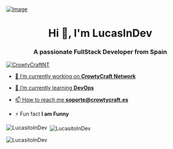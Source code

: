 [![Image](https://img.crowtycraft.es/img/logo-cw-main.png)](https://crowtycraft.es)
<h1 align="center">Hi 👋, I'm LucasInDev</h1>
<h3 align="center">A passionate FullStack Developer from Spain</h3>

<p align="left"> <a href="https://twitter.com/crowtcraft" target="blank"><img src="https://img.shields.io/twitter/follow/crowtycraft?logo=twitter&style=for-the-badge" alt="CrowtyCraftNT"  </p>

- 🔭 I’m currently working on **CrowtyCraft Network**

- 🌱 I’m currently learning **DevOps**

- 📫 How to reach me **soporte@crowtycraft.es**

- ⚡ Fun fact **I am Funny**

<p><img align="left" src="https://github-readme-stats.vercel.app/api/top-langs?username=LucasitoInDev&show_icons=true&locale=en&layout=compact&theme=tokyonight" alt="LucasitoInDev" /></p>

<p>&nbsp;<img align="center" src="https://github-readme-stats.vercel.app/api?username=LucasitoInDev&show_icons=true&locale=en&theme=tokyonight" alt="LucasitoInDev" /></p>

<p><img align="center" src="https://github-readme-streak-stats.herokuapp.com/?user=LucasitoInDev&&theme=tokyonight" alt="LucasitoInDev" /></p>
